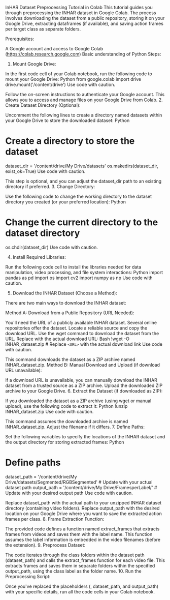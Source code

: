 
InHAR Dataset Preprocessing Tutorial in Colab
This tutorial guides you through preprocessing the INHAR dataset in Google Colab. The process involves downloading the dataset from a public repository, storing it on your Google Drive, extracting dataframes (if available), and saving action frames per target class as separate folders.

Prerequisites:

A Google account and access to Google Colab (https://colab.research.google.com)
Basic understanding of Python
Steps:

1. Mount Google Drive:

In the first code cell of your Colab notebook, run the following code to mount your Google Drive:
Python
from google.colab import drive
drive.mount('/content/drive')
Use code with caution.

Follow the on-screen instructions to authenticate your Google account. This allows you to access and manage files on your Google Drive from Colab.
2. Create Dataset Directory (Optional):

Uncomment the following lines to create a directory named datasets within your Google Drive to store the downloaded dataset:
Python
# Create a directory to store the dataset
dataset_dir = '/content/drive/My Drive/datasets'
os.makedirs(dataset_dir, exist_ok=True)
Use code with caution.

This step is optional, and you can adjust the dataset_dir path to an existing directory if preferred.
3. Change Directory:

Use the following code to change the working directory to the dataset directory you created (or your preferred location):
Python
# Change the current directory to the dataset directory
os.chdir(dataset_dir)
Use code with caution.

4. Install Required Libraries:

Run the following code cell to install the libraries needed for data manipulation, video processing, and file system interactions:
Python
import pandas as pd
import os
import cv2
import numpy as np
Use code with caution.

5. Download the INHAR Dataset (Choose a Method):

There are two main ways to download the INHAR dataset:

Method A: Download from a Public Repository (URL Needed):

You'll need the URL of a publicly available INHAR dataset. Several online repositories offer the dataset. Locate a reliable source and copy the download URL.
Use the wget command to download the dataset from the URL. Replace <URL> with the actual download URL:
Bash
!wget <URL> -O INHAR_dataset.zip  # Replace `<URL>` with the actual download link
Use code with caution.

This command downloads the dataset as a ZIP archive named INHAR_dataset.zip.
Method B: Manual Download and Upload (if download URL unavailable):

If a download URL is unavailable, you can manually download the INHAR dataset from a trusted source as a ZIP archive.
Upload the downloaded ZIP archive to your Google Drive.
6. Extract the Dataset (if downloaded as ZIP):

If you downloaded the dataset as a ZIP archive (using wget or manual upload), use the following code to extract it:
Python
!unzip INHAR_dataset.zip
Use code with caution.

This command assumes the downloaded archive is named INHAR_dataset.zip. Adjust the filename if it differs.
7. Define Paths:

Set the following variables to specify the locations of the INHAR dataset and the output directory for storing extracted frames:
Python
# Define paths
dataset_path = '/content/drive/My Drive/datasets/Segmented/RGBSegmented'  # Update with your actual dataset path
output_path = '/content/drive/My Drive/FramesperLabel/'                 # Update with your desired output path
Use code with caution.

Replace dataset_path with the actual path to your unzipped INHAR dataset directory (containing video folders).
Replace output_path with the desired location on your Google Drive where you want to save the extracted action frames per class.
8. Frame Extraction Function:

The provided code defines a function named extract_frames that extracts frames from videos and saves them with the label name. This function assumes the label information is embedded in the video filenames (before the extension).
9. Preprocess Dataset:

The code iterates through the class folders within the dataset path (dataset_path) and calls the extract_frames function for each video file. This extracts frames and saves them in separate folders within the specified output_path, using the class label as the folder name.
10. Run the Preprocessing Script:

Once you've replaced the placeholders (<URL>, dataset_path, and output_path) with your specific details, run all the code cells in your Colab notebook.
